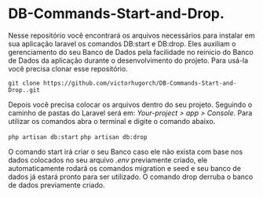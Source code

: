 # DB-Commands-Start-and-Drop.

Nesse repositório você encontrará os arquivos necessários para instalar em sua aplicação laravel os comandos DB:start e DB:drop. Eles auxiliam o gerenciamento do seu Banco de Dados pela facilidade no reinicio do Banco de Dados da aplicação durante o desenvolvimento do projeto. Para usá-la você precisa clonar esse repositório.

`git clone https://github.com/victorhugorch/DB-Commands-Start-and-Drop..git`

Depois você precisa colocar os arquivos dentro do seu projeto. Seguindo o caminho de pastas do Laravel será em: *Your-project > app > Console*. Para utilizar os comandos abra o terminal e digite o comando abaixo.

`php artisan db:start`
`php artisan db:drop`

O comando start irá criar o seu Banco caso ele não exista com base nos dados colocados no seu arquivo *.env* previamente criado, ele automaticamente rodará os comandos migration e seed e seu banco de dados já estará pronto para ser utilizado. O comando drop derruba o banco de dados previamente criado. 
